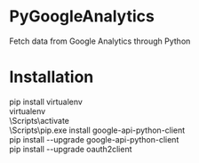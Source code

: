 # PyGoogleAnalytics
Fetch data from Google Analytics through Python

# Installation
pip install virtualenv <br/>
virtualenv <your-env-name>  <br/>
<your-env-name>\Scripts\activate  <br/>
<your-env-name>\Scripts\pip.exe install google-api-python-client  <br/>
pip install --upgrade google-api-python-client  <br/>
pip install --upgrade oauth2client  <br/>
